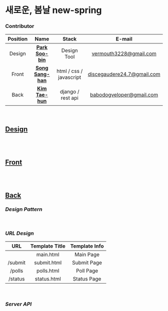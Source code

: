 # **새로운, 봄날 new-spring**
### Contributor
|Position|Name|Stack| E-mail|
|:--:|:--:|:--:|:--:|
| Design |  **[Park Soo-bin](https://www.instagram.com/poumuoq1004/)** | Design Tool | vermouth3228@gmail.com |
| Front | **[Song Sang-han](https://github.com/siiiido)** | html / css / javascript  | discegaudere24.7@gmail.com |
| Back | **[Kim Tae-hun](https://github.com/huni-KR)** | django / rest api | babodogveloper@gmail.com |

<br>

## **[Design](https://naver.com)**



<br>
<br>

## **[Front](https://github.com/siiiido)**



<br>
<br>

## **[Back](https://github.com/huni-KR)**

### *Design Pattern*



<br>

### *URL Design*
|URL|Template Title| Template Info |
|:--:|:--:|:--:|
|  |  main.html | Main Page |
| /submit | submit.html | Submit Page |
| /polls | polls.html | Poll Page | 
| /status | status.html | Status Page | 

<br>

### *Server API*